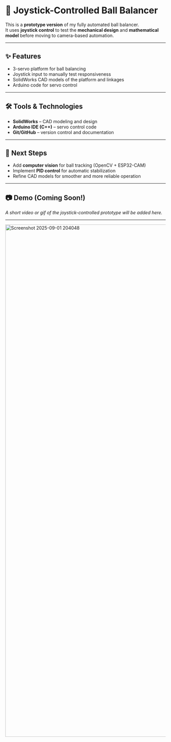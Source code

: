 # 🎱 Joystick-Controlled Ball Balancer

This is a **prototype version** of my fully automated ball balancer.  
It uses **joystick control** to test the **mechanical design** and **mathematical model** before moving to camera-based automation.

---

## ✨ Features
- 3-servo platform for ball balancing  
- Joystick input to manually test responsiveness  
- SolidWorks CAD models of the platform and linkages  
- Arduino code for servo control  

---

## 🛠️ Tools & Technologies
- **SolidWorks** – CAD modeling and design  
- **Arduino IDE (C++)** – servo control code  
- **Git/GitHub** – version control and documentation  

---

## 🚀 Next Steps
- Add **computer vision** for ball tracking (OpenCV + ESP32-CAM)  
- Implement **PID control** for automatic stabilization  
- Refine CAD models for smoother and more reliable operation  

---

## 📷 Demo (Coming Soon!)
_A short video or gif of the joystick-controlled prototype will be added here._

---

<img width="2879" height="1603" alt="Screenshot 2025-09-01 204048" src="https://github.com/user-attachments/assets/19bcf919-013e-47e6-aae9-cc6056de17de" />


